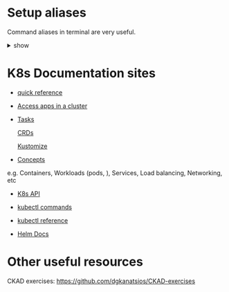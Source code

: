 # Setup aliases 

Command aliases in terminal are very useful. 

<details>
<summary>show</summary>
<p>

```
#!/usr/local/bin/env bash

alias k='kubectl'
alias kg='kubectl get'
alias kgp='kubectl get pods'
alias kd='kubectl describe'
alias kt='kubectl top'
alias kf='kubectl config'
alias kaf='kubectl apply -f'
alias kak='kubectl apply -k' # applying kustomize configurations e.g. kak ./base
alias kcd='kubectl create deploy'
alias km='kustomize'
alias kk='kubectl kustomize'
alias kbbox='k run busybox --image=busybox --restart=Never -it --rm' # run a temp pod busybox

export dro='--dry-run=client -o yaml' # k create deploy nginx --image=nginx $dro
export k-now='-force --grace-period 0'
```

</p>
</details>

# K8s Documentation sites

- [quick reference](https://kubernetes.io/docs/reference/kubectl/quick-reference/)

- [Access apps in a cluster](https://kubernetes.io/docs/tasks/access-application-cluster/)

- [Tasks](https://kubernetes.io/docs/tasks/)

  [CRDs](https://kubernetes.io/docs/tasks/extend-kubernetes/custom-resources/custom-resource-definitions/#field-selectors)

  [Kustomize](https://kubernetes.io/docs/tasks/manage-kubernetes-objects/kustomization/)

- [Concepts](https://kubernetes.io/docs/concepts/)

e.g. Containers, Workloads (pods, ), Services, Load balancing, Networking, etc

- [K8s API](https://kubernetes.io/docs/reference/kubernetes-api/)

- [kubectl commands](https://kubernetes.io/docs/reference/generated/kubectl/kubectl-commands)

- [kubectl reference](https://kubernetes.io/docs/reference/kubectl/generated/)

- [Helm Docs](https://helm.sh/docs/)


# Other useful resources

CKAD exercises: https://github.com/dgkanatsios/CKAD-exercises

